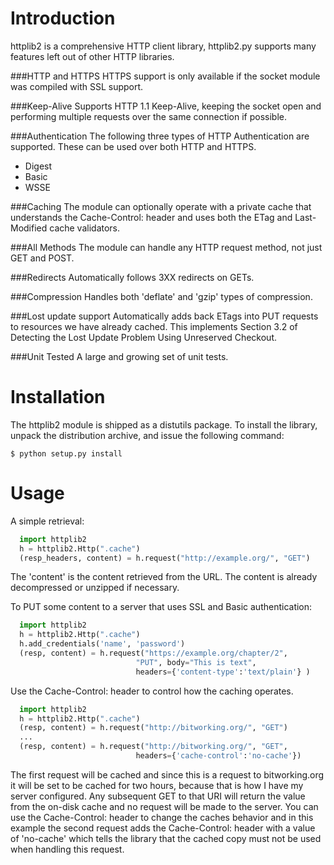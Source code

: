 Introduction
============

httplib2 is a comprehensive HTTP client library, httplib2.py supports many
features left out of other HTTP libraries.

###HTTP and HTTPS
HTTPS support is only available if the socket module was
compiled with SSL support.
    
###Keep-Alive
Supports HTTP 1.1 Keep-Alive, keeping the socket open and
performing multiple requests over the same connection if
possible.
    
###Authentication
The following three types of HTTP Authentication are
supported. These can be used over both HTTP and HTTPS.

* Digest
* Basic
* WSSE

###Caching
The module can optionally operate with a private cache that
understands the Cache-Control: header and uses both the ETag
and Last-Modified cache validators.
    
###All Methods
The module can handle any HTTP request method, not just GET
and POST.
    
###Redirects
Automatically follows 3XX redirects on GETs.
    
###Compression
Handles both 'deflate' and 'gzip' types of compression.
    
###Lost update support
Automatically adds back ETags into PUT requests to resources
we have already cached. This implements Section 3.2 of
Detecting the Lost Update Problem Using Unreserved Checkout.
    
###Unit Tested
A large and growing set of unit tests.


Installation
============

The httplib2 module is shipped as a distutils package.  To install
the library, unpack the distribution archive, and issue the following
command:

    $ python setup.py install


Usage
=====

A simple retrieval:

```python
  import httplib2
  h = httplib2.Http(".cache")
  (resp_headers, content) = h.request("http://example.org/", "GET")
```

The 'content' is the content retrieved from the URL. The content
is already decompressed or unzipped if necessary.

To PUT some content to a server that uses SSL and Basic authentication:

```python
  import httplib2
  h = httplib2.Http(".cache")
  h.add_credentials('name', 'password')
  (resp, content) = h.request("https://example.org/chapter/2",
                            "PUT", body="This is text",
                            headers={'content-type':'text/plain'} )
```                            

Use the Cache-Control: header to control how the caching operates.

```python
  import httplib2
  h = httplib2.Http(".cache")
  (resp, content) = h.request("http://bitworking.org/", "GET")
  ...
  (resp, content) = h.request("http://bitworking.org/", "GET",
                            headers={'cache-control':'no-cache'})
```

The first request will be cached and since this is a request
to bitworking.org it will be set to be cached for two hours,
because that is how I have my server configured. Any subsequent
GET to that URI will return the value from the on-disk cache
and no request will be made to the server. You can use the
Cache-Control: header to change the caches behavior and in
this example the second request adds the Cache-Control:
header with a value of 'no-cache' which tells the library
that the cached copy must not be used when handling this request.

